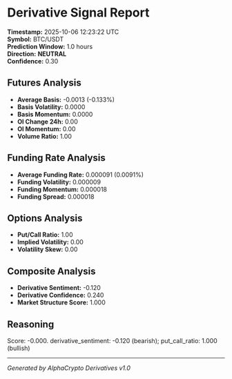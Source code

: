# Derivative Signal Report

**Timestamp:** 2025-10-06 12:23:22 UTC  
**Symbol:** BTC/USDT  
**Prediction Window:** 1.0 hours  
**Direction:** **NEUTRAL**  
**Confidence:** 0.30

## Futures Analysis
- **Average Basis:** -0.0013 (-0.133%)
- **Basis Volatility:** 0.0000
- **Basis Momentum:** 0.0000
- **OI Change 24h:** 0.00
- **OI Momentum:** 0.00
- **Volume Ratio:** 1.00

## Funding Rate Analysis
- **Average Funding Rate:** 0.000091 (0.0091%)
- **Funding Volatility:** 0.000009
- **Funding Momentum:** 0.000018
- **Funding Spread:** 0.000018

## Options Analysis
- **Put/Call Ratio:** 1.00
- **Implied Volatility:** 0.00
- **Volatility Skew:** 0.00

## Composite Analysis
- **Derivative Sentiment:** -0.120
- **Derivative Confidence:** 0.240
- **Market Structure Score:** 1.000

## Reasoning
Score: -0.000. derivative_sentiment: -0.120 (bearish); put_call_ratio: 1.000 (bullish)

---
*Generated by AlphaCrypto Derivatives v1.0*
